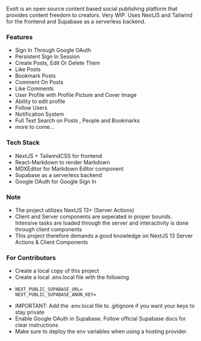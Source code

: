 Evolt is an open source content based social publishing platform that provides content freedom to creators. Very WIP. Uses NextJS and Tailwind for the frontend and Supabase as a serverless backend.

### Features
- Sign In Through Google OAuth
- Persistent Sign In Session
- Create Posts, Edit Or Delete Them
- Like Posts
- Bookmark Posts
- Comment On Posts
- Like Comments
- User Profile with Profile Picture and Cover Image
- Ability to edit profile
- Follow Users
- Notification System
- Full Text Search on Posts , People and Bookmarks
- more to come...

### Tech Stack

- NextJS + TailwindCSS for frontend
- React-Markdown to render Markdown
- MDXEditor for Markdown Editor component
- Supabase as a serverless backend
- Google OAuth for Google Sign In

### Note

- The project utilizes NextJS 13+ (Server Actions)
- Client and Server components are seperated in proper bounds. Intensive tasks are loaded through the server and interactivity is done through client components
- This project therefore demands a good knowledge on NextJS 13 Server Actions & Client Components

### For Contributors

- Create a local copy of this project
- Create a local .env.local file with the following
- ```
  NEXT_PUBLIC_SUPABASE_URL=
  NEXT_PUBLIC_SUPABASE_ANON_KEY=
  ```
- IMPORTANT: Add the .env.local file to .gitignore if you want your keys to stay private
- Enable Google OAuth in Supabase. Follow official Supabase docs for clear instructions
- Make sure to deploy the env variables when using a hosting provider.
